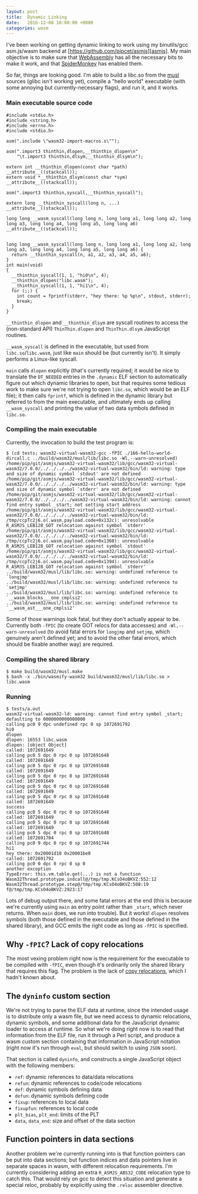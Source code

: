 ```yaml
---
layout: post
title:  Dynamic Linking
date:   2016-12-08 10:00:00 +0000
categories: wasm
---
```

I've been working on getting dynamic linking to work using my binutils/gcc asm.js/wasm backend at [https://github.com/pipcet/asmjs][asmjs]. My main objective is to make sure that [WebAssembly][wasm] has all the necessary bits to make it work, and that [SpiderMonkey][sm] has enabled them.

So far, things are looking good. I'm able to build a libc.so from the [musl][musl] sources (glibc isn't working yet), compile a "hello world" executable (with some annoying but currently-necessary flags), and run it, and it works.

### Main executable source code

```
#include <stdio.h>
#include <string.h>
#include <errno.h>
#include <stdio.h>

asm(".include \"wasm32-import-macros.s\"");

asm(".import3 thinthin,dlopen,__thinthin_dlopen\n"
    "\t.import3 thinthin,dlsym,__thinthin_dlsym\n");

extern int __thinthin_dlopen(const char *path) __attribute__((stackcall));
extern void *__thinthin_dlsym(const char *sym) __attribute__((stackcall));

asm(".import3 thinthin,syscall,__thinthin_syscall");

extern long __thinthin_syscall(long n, ...) __attribute__((stackcall));

long long __wasm_syscall(long long n, long long a1, long long a2, long long a3, long long a4, long long a5, long long a6) __attribute__((stackcall));


long long __wasm_syscall(long long n, long long a1, long long a2, long long a3, long long a4, long long a5, long long a6) {
  return __thinthin_syscall(n, a1, a2, a3, a4, a5, a6);
}
int main(void)
{
  __thinthin_syscall(1, 1, "hi0\n", 4);
  __thinthin_dlopen("libc.wasm");
  __thinthin_syscall(1, 1, "hi1\n", 4);
  for (;;) {
    int count = fprintf(stderr, "hey there: %p %p\n", stdout, stderr);
    break;
  }
}
```

`__thinthin_dlopen` and `__thinthin_dlsym` are syscall routines to access the (non-standard API) `ThinThin.dlopen` and `ThinThin.dlsym` JavaScript routines.

`__wasm_syscall` is defined in the executable, but used from `libc.so`/`libc.wasm`, just like `main` should be (but currently isn't). It simply performs a Linux-like syscall.

`main` calls `dlopen` explicitly (that's currently required; it would be nice to translate the `DT_NEEDED` entries in the `.dynamic` ELF section to automatically figure out which dynamic libraries to open, but that requires some tedious work to make sure we're not trying to open `libc.so`, which would be an ELF file); it then calls `fprintf`, which is defined in the dynamic library but referred to from the main executable, and ultimately ends up calling `__wasm_syscall` and printing the value of two data symbols defined in `libc.so`.

### Compiling the main executable

Currently, the invocation to build the test program is:

```
$ (cd tests; wasm32-virtual-wasm32-gcc -fPIC ./166-hello-world-dircall.c ../build/wasm32/musl/lib/libc.so -Wl,--warn-unresolved)
/home/pip/git/asmjs/wasm32-virtual-wasm32/lib/gcc/wasm32-virtual-wasm32/7.0.0/../../../../wasm32-virtual-wasm32/bin/ld: warning: type and size of dynamic symbol `stdout' are not defined
/home/pip/git/asmjs/wasm32-virtual-wasm32/lib/gcc/wasm32-virtual-wasm32/7.0.0/../../../../wasm32-virtual-wasm32/bin/ld: warning: type and size of dynamic symbol `stderr' are not defined
/home/pip/git/asmjs/wasm32-virtual-wasm32/lib/gcc/wasm32-virtual-wasm32/7.0.0/../../../../wasm32-virtual-wasm32/bin/ld: warning: cannot find entry symbol _start; not setting start address
/home/pip/git/asmjs/wasm32-virtual-wasm32/lib/gcc/wasm32-virtual-wasm32/7.0.0/../../../../wasm32-virtual-wasm32/bin/ld: /tmp/ccpTc2j6.o(.wasm.payload.code+0x132c): unresolvable R_ASMJS_LEB128_GOT relocation against symbol `stderr'
/home/pip/git/asmjs/wasm32-virtual-wasm32/lib/gcc/wasm32-virtual-wasm32/7.0.0/../../../../wasm32-virtual-wasm32/bin/ld: /tmp/ccpTc2j6.o(.wasm.payload.code+0x1360): unresolvable R_ASMJS_LEB128_GOT relocation against symbol `stdout'
/home/pip/git/asmjs/wasm32-virtual-wasm32/lib/gcc/wasm32-virtual-wasm32/7.0.0/../../../../wasm32-virtual-wasm32/bin/ld: /tmp/ccpTc2j6.o(.wasm.payload.code+0x1394): unresolvable R_ASMJS_LEB128_GOT relocation against symbol `stderr'
../build/wasm32/musl/lib/libc.so: warning: undefined reference to `longjmp'
../build/wasm32/musl/lib/libc.so: warning: undefined reference to `setjmp'
../build/wasm32/musl/lib/libc.so: warning: undefined reference to `__wasm_blocks___one_cmplsi2'
../build/wasm32/musl/lib/libc.so: warning: undefined reference to `__wasm_ast___one_cmplsi2'
```

Some of those warnings look fatal, but they don't actually appear to be. Currently both `-fPIC` (to create GOT relocs for data accesses) and `-Wl,--warn-unresolved` (to avoid fatal errors for `longjmp` and `setjmp`, which genuinely aren't defined yet; and to avoid the other fatal errors, which should be fixable another way) are required.

### Compiling the shared library

```
$ make build/wasm32/musl.make
$ bash -x ./bin/wasmify-wasm32 build/wasm32/musl/lib/libc.so > libc.wasm
```

### Running

```
$ tests/a.out
wasm32-virtual-wasm32-ld: warning: cannot find entry symbol _start; defaulting to 0000000000000000
calling pc0 9 dpc undefined rpc 0 sp 1072691792
hi0
dlopen
dlopen: 16553 libc.wasm
dlopen: [object Object]
called: 1072691649
calling pc0 5 dpc 0 rpc 0 sp 1072691648
called: 1072691649
calling pc0 5 dpc 0 rpc 0 sp 1072691648
called: 1072691649
calling pc0 5 dpc 0 rpc 0 sp 1072691648
called: 1072691649
calling pc0 5 dpc 0 rpc 0 sp 1072691648
called: 1072691649
calling pc0 5 dpc 0 rpc 0 sp 1072691648
called: 1072691649
success
calling pc0 5 dpc 0 rpc 0 sp 1072691648
called: 1072691649
calling pc0 5 dpc 0 rpc 0 sp 1072691648
called: 1072691649
calling pc0 5 dpc 0 rpc 0 sp 1072691648
called: 1072691704
calling pc0 9 dpc 0 rpc 0 sp 1072691744
hi1
hey there: 0x20001d10 0x20001be0
called: 1072691792
calling pc0 0 dpc 0 rpc 0 sp 0
another exception
TypeError: this.vm.table.get(...) is not a function
Wasm32Thread.prototype.indcall@/tmp/tmp.KCsO4oBKVZ:552:12
Wasm32Thread.prototype.step@/tmp/tmp.KCsO4oBKVZ:508:19
f@/tmp/tmp.KCsO4oBKVZ:2923:17
```

Lots of debug output there, and some fatal errors at the end (this is because we're currently using `main` as entry point rather than `_start`, which never returns. When `main` does, we run into trouble). But it works! `dlopen` resolves symbols (both those defined in the executable and those defined in the shared library), and GCC emits the right code as long as `-fPIC` is specified.

## Why `-fPIC`? Lack of copy relocations

The most vexing problem right now is the requirement for the executable to be compiled with `-fPIC`, even though it's ordinarily only the shared library that requires this flag. The problem is the lack of [copy relocations][copy-relocations], which I hadn't known about.

## The `dyninfo` custom section

We're not trying to parse the ELF data at runtime, since the intended usage is to distribute only a wasm file, but we need access to dynamic relocations, dynamic symbols, and some additional data for the JavaScript dynamic loader to access at runtime. So what we're doing right now is to read that information from the ELF file, run it through a Perl script, and produce a wasm custom section containing that information in JavaScript notation (right now it's run through `eval`, but should switch to using `JSON` soon).

That section is called `dyninfo`, and constructs a single JavaScript object with the following members:
* `ref`: dynamic references to data/data relocations
* `refun`: dynamic references to code/code relocations
* `def`: dynamic symbols defining data
* `defun`: dynamic symbols defining code
* `fixup`: references to local data
* `fixupfun`: references to local code
* `plt_bias`, `plt_end`: limits of the PLT
* `data`, `data_end`: size and offset of the data section

## Function pointers in data sections

Another problem we're currently running into is that function pointers can be put into data sections; but function indices and data pointers live in separate spaces in wasm, with different relocation requirements. I'm currently considering adding an extra `R_ASMJS_ABS32_CODE` relocation type to catch this. That would rely on gcc to detect this situation and generate a special reloc, probably by explicitly using the `.reloc` assembler directive.

[asmjs]: https://github.com/pipcet/asmjs
[wasm]: https://WebAssembly.github.io
[sm]: https://developer.mozilla.org/en-US/docs/Mozilla/Projects/SpiderMonkey
[copy-relocations]: http://docs.oracle.com/cd/E19683-01/817-3677/6mj8mbtbs/index.html#chapter4-84604
[musl]: https://www.musl-libc.org/
